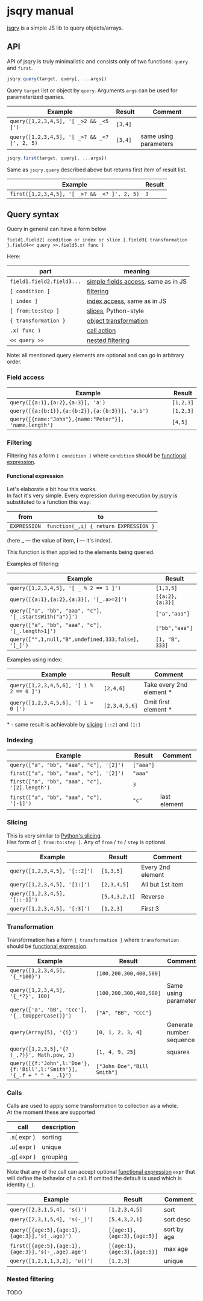 # jsqry manual

[jsqry](https://github.com/jsqry/jsqry) is a simple JS lib to query objects/arrays.

## API

API of jsqry is truly minimalistic and consists only of two functions: 
`query` and `first`.

```js
jsqry.query(target, query[, ...args])
```

Query `target` list or object by `query`. Arguments `args` can be used
for parameterized queries.

Example                                      | Result  | Comment              
---------------------------------------------|---------|----------------------
`query([1,2,3,4,5], '[ _>2 && _<5 ]')`       | `[3,4]` |                      
`query([1,2,3,4,5], '[ _>? && _<? ]', 2, 5)` | `[3,4]` | same using parameters

```js
jsqry.first(target, query[, ...args])
```

Same as `jsqry.query` described above but returns first item of result list.

Example                                          | Result
-------------------------------------------------|-------
`first([1,2,3,4,5], '[ _>? && _<? ]', 2, 5)`     | `3`   

## Query syntax

Query in general can have a form below

```
field1.field2[ condition or index or slice ].field3{ transformation }.field4<< query >>.field5.x( func )
```

Here:

part                      | meaning                                             
--------------------------|-----------------------------------------------------
`field1.field2.field3...` | [simple fields access](#field-access), same as in JS
`[ condition ]`           | [filtering](#filtering)                             
`[ index ]`               | [index access](#indexing), same as in JS            
`[ from:to:step ]`        | [slices](#slicing), Python-style                    
`{ transformation }`      | [object transformation](#transformation)            
`.x( func )`              | [call action](#calls)                               
`<< query >>`             | [nested filtering](#nested-filtering)               

Note: all mentioned query elements are optional and can go in arbitrary order.

### Field access

Example                                                | Result   
-------------------------------------------------------|----------
`query([{a:1},{a:2},{a:3}], 'a')`                      | `[1,2,3]`
`query([{a:{b:1}},{a:{b:2}},{a:{b:3}}], 'a.b')`        | `[1,2,3]`
`query([{name:"John"},{name:"Peter"}], 'name.length')` | `[4,5]`

### Filtering

Filtering has a form `[ condition ]` where `condition` should be [functional expression](#functional-expression).

#### Functional expression

Let's elaborate a bit how this works.
<br>In fact it's very simple. 
Every expression during execution by jsqry is substituted to a function this way: 

from         | to                                                    
-------------|--------------------------------------
`EXPRESSION` | `function(_,i) { return EXPRESSION }`

(here **_** — the value of item, **i** — it's index).

This function is then applied to the elements being queried.

Examples of filtering:

Example                                                 | Result         
--------------------------------------------------------|----------------
`query([1,2,3,4,5], '[ _ % 2 == 1 ]')`                  | `[1,3,5]`      
`query([{a:1},{a:2},{a:3}], '[_.a>=2]')`                | `[{a:2},{a:3}]`
`query(["a", "bb", "aaa", "c"], '[_.startsWith("a")]')` | `["a","aaa"]`  
`query(["a", "bb", "aaa", "c"], '[_.length>1]')`        | `["bb","aaa"]` 
`query(["",1,null,"B",undefined,333,false], '[_]')`     | `[1, "B", 333]` 

Examples using index:

Example                                  | Result        | Comment               
-----------------------------------------|---------------|-----------------------
`query([1,2,3,4,5,6], '[ i % 2 == 0 ]')` | `[2,4,6]`     | Take every 2nd element *
`query([1,2,3,4,5,6], '[ i > 0 ]')`      | `[2,3,4,5,6]` | Omit first element *    

\* - same result is achievable by [slicing](#slicing) `[::2]` and `[1:]` 
 
### Indexing

Example                                        | Result    | Comment     
-----------------------------------------------|-----------|-------------
`query(["a", "bb", "aaa", "c"], '[2]')`        | `["aaa"]` |
`first(["a", "bb", "aaa", "c"], '[2]')`        | `"aaa"`   |
`first(["a", "bb", "aaa", "c"], '[2].length')` | `3`       |
`first(["a", "bb", "aaa", "c"], '[-1]')`       | `"c"`     | last element

### Slicing

This is very similar to [Python's slicing](https://www.dotnetperls.com/slice-python).
<br>Has form of `[ from:to:step ]`. Any of `from` / `to` / `step` is optional. 

Example                        | Result        | Comment     
-------------------------------|---------------|------------------
`query([1,2,3,4,5], '[::2]')`  | `[1,3,5]`     | Every 2nd element
`query([1,2,3,4,5], '[1:]')`   | `[2,3,4,5]`   | All but 1st item
`query([1,2,3,4,5], '[::-1]')` | `[5,4,3,2,1]` | Reverse
`query([1,2,3,4,5], '[:3]')`   | `[1,2,3]`     | First 3 

### Transformation

Transformation has a form `{ transformation }` where `transformation` should be [functional expression](#functional-expression).

Example                                           | Result                  | Comment     
--------------------------------------------------|-------------------------|------------------
`query([1,2,3,4,5], '{_*100}')`                   | `[100,200,300,400,500]` | 
`query([1,2,3,4,5], '{_*?}', 100)`                | `[100,200,300,400,500]` | Same using parameter 
`query(['a', 'bB', 'Ccc'], '{_.toUpperCase()}')`  | `["A", "BB", "CCC"]`    |
`query(Array(5), '{i}')`                          | `[0, 1, 2, 3, 4]`       | Generate number sequence  
`query([1,2,3,5],'{?(_,?)}', Math.pow, 2)`        | `[1, 4, 9, 25]`         | squares
`query([{f:'John',l:'Doe'},{f:'Bill',l:'Smith'}], '{_.f + " " + _.l}')` | `["John Doe","Bill Smith"]` |

### Calls

Calls are used to apply some transformation to collection as a whole.
<br>At the moment these are supported

call        | description
------------|-------------
.s( expr )  | sorting
.u( expr )  | unique
.g( expr )  | grouping

Note that any of the call can accept optional [functional expression](#functional-expression) `expr` that will define the behavior of a call.
If omitted the default is used which is identity (`_`). 

Example                                            | Result                      | Comment     
---------------------------------------------------|-----------------------------|----------
`query([2,3,1,5,4], 's()')`                        | `[1,2,3,4,5]`               | sort
`query([2,3,1,5,4], 's(-_)')`                      | `[5,4,3,2,1]`               | sort desc
`query([{age:5},{age:1},{age:3}],'s(_.age)')`      | `[{age:1},{age:3},{age:5}]` | sort by age
`first([{age:5},{age:1},{age:3}],'s(-_.age).age')` | `[{age:1},{age:3},{age:5}]` | max age
`query([1,2,1,1,3,2], 'u()')`                      | `[1,2,3]`                   | unique

### Nested filtering

TODO

